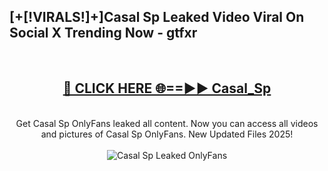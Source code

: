 <h2>[+[!VIRALS!]+]Casal Sp Leaked Video Viral On Social X Trending Now - gtfxr</h2>
<br>
<div align="center">
<h2><a href="https://libra.edu.pl?Casal_Sp" rel="nofollow">🔴 CLICK HERE 🌐==►► Casal_Sp</a></h2>
<br>
Get Casal Sp OnlyFans leaked all content. Now you can access all videos and pictures of Casal Sp OnlyFans. New Updated Files 2025!
<br>
<br>
<a href="https://libra.edu.pl?Casal_Sp" rel="nofollow" data-target="animated-image.originalLink"><img src="https://i.ibb.co.com/WyWwxjT/player-gif2.gif" alt="Casal Sp Leaked OnlyFans" style="max-width: 100%; display: inline-block;" data-target="animated-image.originalImage"></a>
</div>
<br>